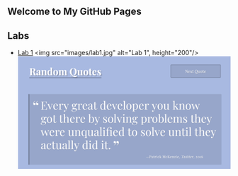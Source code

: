 ## Welcome to My GitHub Pages

## Labs
* [Lab 1](Labs/lab1/index.html)
<img src="images/lab1.jpg" alt="Lab 1", height="200"/>
![Lab 1](images/lab1.jpg)
